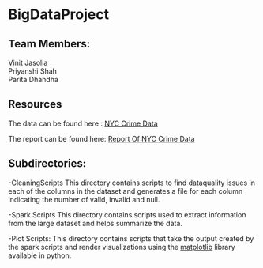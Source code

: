 # BigDataProject

<h2>Team Members: </h2>

Vinit Jasolia <br/>
Priyanshi Shah <br/>
Parita Dhandha <br/>

<h2>Resources</h2>

The data can be found here : [NYC Crime Data](https://data.cityofnewyork.us/Public-Safety/NYPD-Complaint-Data-Historic/qgea-i56i)

The report can be found here: [Report Of NYC Crime Data](https://github.com/pdhandha/BigDataProject/blob/master/Project%20Report.pdf)

<h2>Subdirectories: </h2>

-CleaningScripts This directory contains scripts to find dataquality issues in each of the columns in the dataset and generates a file for each column indicating the number of valid, invalid and null. <br>

-Spark Scripts This directory contains scripts used to extract information from the large dataset and helps summarize the data.

-Plot Scripts: This directory contains scripts that take the output created by the spark scripts and render visualizations using the [matplotlib](https://matplotlib.org/1.3.1/) library available in python.
